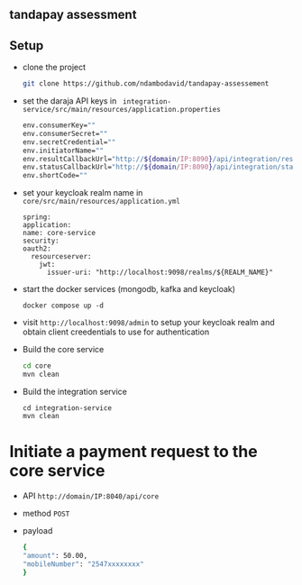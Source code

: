 ## tandapay assessment

## Setup
- clone the project
    ```sh 
    git clone https://github.com/ndambodavid/tandapay-assessement
    ```
- set the daraja API keys in ``` integration-service/src/main/resources/application.properties```
    ```sh
    env.consumerKey=""
    env.consumerSecret=""
    env.secretCredential=""
    env.initiatorName=""
    env.resultCallbackUrl="http://${domain/IP:8090}/api/integration/result/callback"
    env.statusCallbackUrl="http://${domain/IP:8090}/api/integration/status/callback"
    env.shortCode=""
    ```
  
- set your keycloak realm name in ```core/src/main/resources/application.yml```
    ```shell
    spring:
  application:
    name: core-service
  security:
    oauth2:
      resourceserver:
        jwt:
          issuer-uri: "http://localhost:9098/realms/${REALM_NAME}"
    ```
- start the docker services (mongodb, kafka and keycloak)

    ```shell
    docker compose up -d
    ```
  
- visit ```http://localhost:9098/admin``` to setup your keycloak realm and obtain client creedentials to use for authentication
- Build the core service 
    ```sh
    cd core
    mvn clean
    ```
- Build the integration service
    ```shell
    cd integration-service
    mvn clean
    ```
# Initiate a payment request to the core service
- API ```http://domain/IP:8040/api/core```
- method ```POST```
- payload 

    ```sh
    {
    "amount": 50.00,
    "mobileNumber": "2547xxxxxxxx"
    }
    ```
